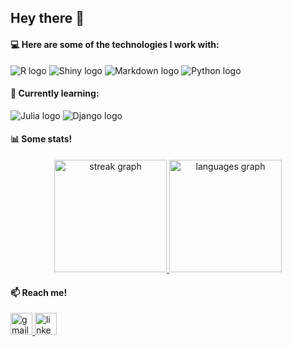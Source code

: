<h2 align="left">Hey there 👋</h2>

#### 💻 Here are some of the technologies I work with:

<div align="left">
  <img src="https://img.shields.io/badge/R-276DC3?style=for-the-badge&logo=r&logoColor=white" alt="R logo" />
  <img src="https://img.shields.io/badge/Shiny-0088CC?style=for-the-badge&logo=shiny&logoColor=white" alt="Shiny logo" />
  <img src="https://img.shields.io/badge/Markdown-000000?style=for-the-badge&logo=markdown&logoColor=white" alt="Markdown logo" />
  <img src="https://img.shields.io/badge/Python-3776AB?style=for-the-badge&logo=python&logoColor=white" alt="Python logo" />
</div>

#### 🌱 Currently learning:

<div align="left">
  <img src="https://img.shields.io/badge/Julia-9558B2?style=for-the-badge&logo=julia&logoColor=white" alt="Julia logo" />
  <img src="https://img.shields.io/badge/Django-092E20?style=for-the-badge&logo=django&logoColor=white" alt="Django logo" />
</div>

#### 📊 Some stats!

<div align="center">
  <a href="https://github.com/jgoliv">
    <img src="https://streak-stats.demolab.com?user=jgoliv&locale=en&mode=daily&theme=onedark&hide_border=false&border_radius=5&order=3" height="180" alt="streak graph" />
    <img src="https://github-readme-stats.vercel.app/api/top-langs?username=jgoliv&locale=en&hide_title=false&layout=compact&card_width=320&langs_count=5&theme=onedark&hide_border=false" height="180" alt="languages graph"/>
  </a>
</div>

#### 📫 Reach me!

<div align="left">
  <a href="mailto:jgolivjesus@gmail.com">
    <img src="https://img.shields.io/static/v1?message=Gmail&logo=gmail&label=&color=D14836&logoColor=white&labelColor=&style=for-the-badge" height="35" alt="gmail logo" />
  </a>
  <a href="https://www.linkedin.com/in/joão-gabriel-oliveira-jesus">
    <img src="https://img.shields.io/static/v1?message=LinkedIn&logo=linkedin&label=&color=0077B5&logoColor=white&labelColor=&style=for-the-badge" height="35" alt="linkedin logo" />
  </a>
</div>
